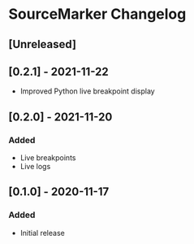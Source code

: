 <!-- Keep a Changelog guide -> https://keepachangelog.com -->

# SourceMarker Changelog

## [Unreleased]

## [0.2.1] - 2021-11-22
- Improved Python live breakpoint display

## [0.2.0] - 2021-11-20
### Added
- Live breakpoints
- Live logs

## [0.1.0] - 2020-11-17
### Added
- Initial release
